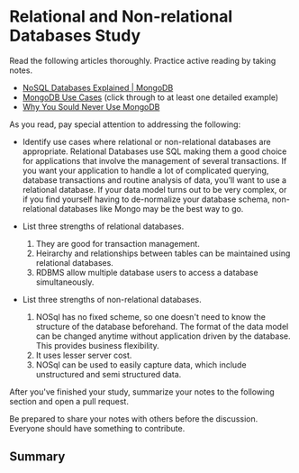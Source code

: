 # Relational and Non-relational Databases Study

Read the following articles thoroughly. Practice active reading by taking notes.

-   [NoSQL Databases Explained | MongoDB](https://www.mongodb.com/nosql-explained)
-   [MongoDB Use Cases](http://docs.mongodb.org/ecosystem/use-cases/) (click
    through to at least one detailed example)
-   [Why You Sould Never Use MongoDB](http://www.sarahmei.com/blog/2013/11/11/why-you-should-never-use-mongodb/)

As you read, pay special attention to addressing the following:

-   Identify use cases where relational or non-relational databases are
    appropriate.
    Relational Databases use SQL making them a good choice for applications that
    involve the management of several transactions. If you want your application
    to handle a lot of complicated querying, database transactions and routine
    analysis of data, you’ll want to use a relational database.
    If your data model turns out to be very complex, or if you find yourself
    having to de-normalize your database schema, non-relational databases like
    Mongo may be the best way to go.

-   List three strengths of relational databases.
    1. They are good for transaction management.
    2. Heirarchy and relationships between tables can be maintained using
       relational databases.
    3. RDBMS allow multiple database users to access a database simultaneously.

-   List three strengths of non-relational databases.
    1. NOSql has no fixed scheme, so one doesn't need to know the structure of
       the database beforehand. The format of the data model can be changed
       anytime without application driven by the database. This provides
       business flexibility.
    2. It uses lesser server cost.
    3. NOSql can be used to easily capture data, which include unstructured and
       semi structured data.

After you've finished your study, summarize your notes to the following section
and open a pull request.

Be prepared to share your notes with others before the discussion. Everyone
should have something to contribute.

## Summary

<!-- your notes here -->
